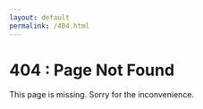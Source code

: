 ```yaml
---
layout: default
permalink: /404.html
---
```

<h1 class="post-title">404 : Page Not Found</h1>

<p>This page is missing. Sorry for the inconvenience.</p>

